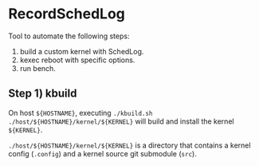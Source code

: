 # RecordSchedLog

Tool to automate the following steps:

1) build a custom kernel with SchedLog.
2) kexec reboot with specific options.
3) run bench.

## Step 1) kbuild

On host `${HOSTNAME}`, executing `./kbuild.sh ./host/${HOSTNAME}/kernel/${KERNEL}` will build and install the kernel `${KERNEL}`.

`./host/${HOSTNAME}/kernel/${KERNEL}` is a directory that contains a kernel config (`.config`) and a kernel source git submodule (`src`).

